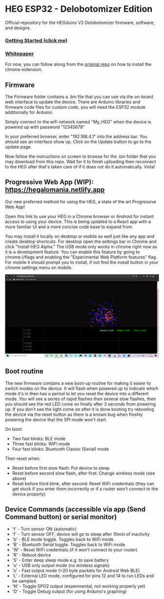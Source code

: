 # HEG ESP32 - Delobotomizer Edition

Official repository for the HEGduino V2 Delobotomizer firmware, software, and designs.

### [Getting Started (click me)](https://github.com/moothyknight/HEG_ESP32_Delobotomizer/blob/main/Guides/GettingStarted.md)
### [Whitepaper](https://github.com/moothyknight/HEG_ESP32_Delobotomizer/blob/main/Open%20Source%20HEG_FNIRS%20Whitepaper.pdf)

For now, you can follow along from the [original repo](https://github.com/moothyknight/HEG_ESP32) on how to install the chrome extension. 

## Firmware

The Firmware folder contains a .bin file that you can use via the on-board web interface to update the device. There are Arduino libraries and firmware code files for custom code, you will need the ESP32 module additionally for Arduino.

Simply connect to the wifi network named "My_HEG" when the device is powered up with password "12345678"

In your preferred browser, enter "192.168.4.1" into the address bar. You should see an interface show up. Click on the Update button to go to the update page.

Now follow the instructions on screen to browse for the .bin folder that you may download from this repo. Wait for it to finish uploading then reconnect to the HEG after that's taken care of if it does not do it automatically. Voila!

## Progressive Web App (WIP): https://hegalomania.netlify.app

Our new preferred method for using the HEG, a state of the art Progressive Web App! 

Open this link to use your HEG in a Chrome browser or Android for instant access to using your device. This is being updated to a React app with a more familiar UI and a more concise code base to expand from.

You may install it locally on desktop or mobile as well just like any app and create desktop shortcuts. For desktop open the settings bar in Chrome and click "Install HEG Alpha." The USB mode only works in chrome right now as it is a development feature. You can enable this feature by going to chrome://flags and enabling the "Experimental Web Platform features" flag. For mobile it should prompt you to install, if not find the install button in your chrome settings menu on mobile.

![Boids](images/Capture.PNG)

## Boot routine

The new firmware contains a new boot-up routine for making it easier to switch modes on the device. It will flash when powered up to indicate which mode it's in then has a period to let you reset the device into a different mode. You will see a series of rapid flashes then several slow flashes, then you should see the red LED come on finally after 3 seconds from powering up. If you don't see the light come on after it is done booting try rebooting the device via the reset button as there is a known bug when freshly powering the device that the SPI mode won't start.

On boot:
* Two fast blinks: BLE mode
* Three fast blinks: WIFI mode
* Four fast blinks: Bluetooth Classic (Serial) mode

Then reset when:
* Reset before first slow flash: Put device to sleep
* Reset before second slow flash, after first: Change wireless mode (see above)
* Reset before third blink, after second: Reset WiFi credentials (they can get stuck if you enter them incorrectly or if a router won't connect to the device properly)

## Device Commands (accessible via app (Send Command button) or serial monitor)

* 't' - Turn sensor ON (automatic)
* 'f' - Turn sensor OFF, device will go to sleep after 10min of inactivity
* 'b' - BLE mode toggle. Toggles back to WiFi mode.
* 'B' - Bluetooth Serial toggle. Toggles back to WiFi mode.
* 'W' - Reset WiFi credentials (if it won't connect to your router)
* 'R' - Reboot device
* 'S' - Enter deep sleep mode e.g. to save battery
* 'u' - USB only output mode (no wireless signals)
* 'o' - Fast output mode (<20 byte packets for Android Web BLE)
* 'L' - External LED mode, configured for pins 12 and 14 to run LEDs and be sampled.
* 'N' - Toggle SPO2 output (experimental, not working properly yet)
* 'D' - Toggle Debug output (for using Arduino's graphing)

